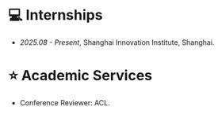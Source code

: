 
<!-- # 📖 Educations
- *2019.06 - 2022.04*, Master, Zhejiang University, Hangzhou.
- *2015.09 - 2019.06*, Undergraduate, Chu Kochen Honors College, Zhejiang Univeristy, Hangzhou.
- *2012.09 - 2015.06*, Luqiao Middle School, Taizhou.
 -->


# 💻 Internships
- *2025.08 - Present*, Shanghai Innovation Institute, Shanghai. 

# ⭐ Academic Services
- Conference Reviewer: ACL.